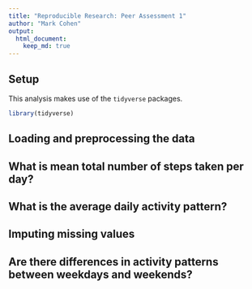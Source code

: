 ```yaml
---
title: "Reproducible Research: Peer Assessment 1"
author: "Mark Cohen"
output: 
  html_document:
    keep_md: true
---
```



## Setup
This analysis makes use of the `tidyverse` packages.

```r
library(tidyverse)
```


## Loading and preprocessing the data



## What is mean total number of steps taken per day?



## What is the average daily activity pattern?



## Imputing missing values



## Are there differences in activity patterns between weekdays and weekends?
